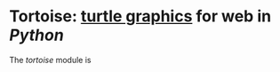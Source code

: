 # Tortoise: [turtle graphics](https://q37.info/s/3dwhcdfm) for web in *Python*

The *tortoise* module is 